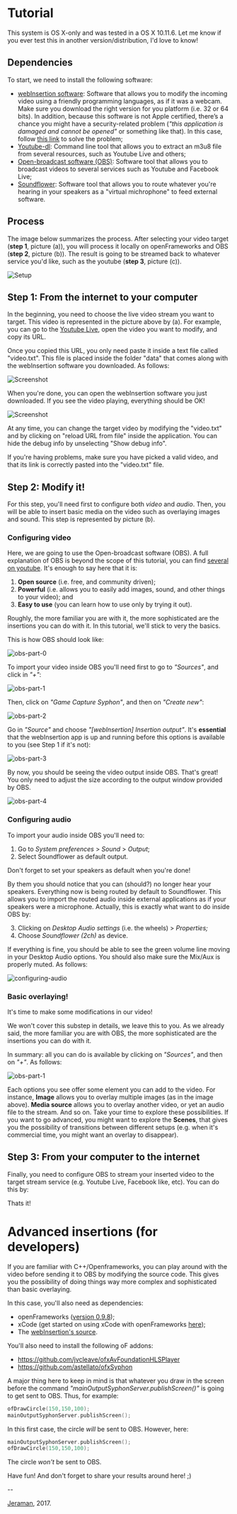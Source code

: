 
# Tutorial
This system is OS X-only and was tested in a OS X 10.11.6. Let me know if you ever test this in another version/distribution, I'd love to know!

## Dependencies
To start, we need to install the following software:
- [webInsertion software](https://www.dropbox.com/sh/iiwf8gqqzjp75fn/AAB8OtNXv44U7p0Vcwti85aOa?dl=0): Software that allows you to modify the incoming video using a friendly programming languages, as if it was a webcam. Make sure you download the right version for you platform (i.e. 32 or 64 bits). In addition, because this software is not Apple certified, there’s a chance you might have a security-related problem (*"this application is damaged and cannot be opened"* or something like that). In this case, follow [this link](http://osxdaily.com/2016/09/27/allow-apps-from-anywhere-macos-gatekeeper/) to solve the problem;
- [Youtube-dl](https://github.com/rg3/youtube-dl/): Command line tool that allows you to extract an m3u8 file from several resources, such as Youtube Live and others;
- [Open-broadcast software (OBS)](https://obsproject.com/): Software tool that allows you to broadcast videos to several services such as Youtube and Facebook Live;
- [Soundflower](https://soundflower.en.softonic.com/mac): Software tool that allows you to route whatever you're hearing in your speakers as a "virtual michrophone" to feed external software.


## Process
The image below summarizes the process. After selecting your video target (**step 1**, picture (a)), you will process it locally on openFrameworks and OBS (**step 2**, picture (b)). The result is going to be streamed back to whatever service you'd like, such as the youtube (**step 3**, picture (c)).

![Setup](assets/setup.png)

## Step 1: From the internet to your computer
In the beginning, you need to choose the live video stream you want to target. This video is represented in the picture above by (a). For example, you can go to the [Youtube Live](https://www.youtube.com/live), open the video you want to modify, and copy its URL.

Once you copied this URL, you only need paste it inside a text file called "video.txt". This file is placed inside the folder "data" that comes along with the webInsertion software you downloaded. As follows:

![Screenshot](assets/modify-video-txt.png)

When you're done, you can open the webInsertion software you just downloaded. If you see the video playing, everything should be OK!

![Screenshot](assets/webInsertion-screenshot.png)

At any time, you can change the target video by modifying the "video.txt" and by clicking on "reload URL from file" inside the application. You can hide the debug info by unselecting "Show debug info".

If you're having problems, make sure you have picked a valid video, and that its link is correctly pasted into the "video.txt" file.

## Step 2: Modify it!
For this step, you'll need first to configure both *video* and *audio*. Then, you will be able to insert basic media on the video such as overlaying images and sound. This step is represented by picture (b).

### Configuring video
Here, we are going to use the Open-broadcast software (OBS). A full explanation of OBS is beyond the scope of this tutorial, you can find [several on youtube](https://www.youtube.com/watch?v=LX04mw_xG6A). It's enough to say here that it is:
1. **Open source** (i.e. free, and community driven);
2. **Powerful** (i.e. allows you to easily add images, sound, and other things to your video); and
3. **Easy to use** (you can learn how to use only by trying it out).

Roughly, the more familiar you are with it, the more sophisticated are the insertions you can do with it. In this tutorial, we'll stick to very the basics.

This is how OBS should look like:

![obs-part-0](assets/obs-part-0.png)

To import your video inside OBS you'll need first to go to *"Sources"*, and click in *"+"*:

![obs-part-1](assets/obs-part-1.png)

Then, click on *"Game Capture Syphon"*, and then on *"Create new"*:

![obs-part-2](assets/obs-part-2.png)

Go in *"Source"* and choose *"[webInsertion] Insertion output"*. It's **essential** that the webInsertion app is up and running before this options is available to you (see Step 1 if it's not):

![obs-part-3](assets/obs-part-3.png)

By now, you should be seeing the video output inside OBS. That's great! You only need to adjust the size according to the output window provided by OBS.

![obs-part-4](assets/obs-part-4.png)

### Configuring audio
To import your audio inside OBS you'll need to:

1. Go to *System preferences* > *Sound* > *Output*;
2. Select Soundflower as default output.

Don't forget to set your speakers as default when you're done!

By them you should notice that you can (should?) no longer hear your speakers. Everything now is being routed by default to Soundflower. This allows you to import the routed audio inside external applications as if your speakers were a microphone. Actually, this is exactly what want to do inside OBS by:

3. Clicking on *Desktop Audio settings* (i.e. the wheels) > *Properties;*
4. Choose *Soundflower (2ch)* as device.

If everything is fine, you should be able to see the green volume line moving in your Desktop Audio options. You should also make sure the Mix/Aux is properly muted. As follows:

![configuring-audio](assets/configuring-audio.png)

### Basic overlaying!

It's time to make some modifications in our video!

We won't cover this substep in details, we leave this to you. As we already said, the more familiar you are with OBS, the more sophisticated are the insertions you can do with it.

In summary: all you can do is available by clicking on  *"Sources"*, and then on *"+"*. As follows:

![obs-part-1](assets/obs-fake-news.png)

Each options you see offer some element you can add to the video. For instance, **Image** allows you to overlay multiple images (as in the image above). **Media source** allows you to overlay another video, or yet an audio file to the stream. And so on. Take your time to explore these possibilities. If you want to go advanced, you might want to explore the **Scenes**, that gives you the possibility of transitions between different setups (e.g. when it's commercial time, you might want an overlay to disappear).

## Step 3: From your computer to the internet
Finally, you need to configure OBS to stream your inserted video to the target stream service (e.g. Youtube Live, Facebook like, etc). You can do this by:



Thats it!


# Advanced insertions (for developers)
If you are familiar with C++/Openframeworks, you can play around with the video before sending it to OBS by modifying the source code. This gives you the possibility of doing things way more complex and sophisticated than basic overlaying.

In this case, you'll also need as dependencies:
- openFrameworks ([version 0.9.8](http://openframeworks.cc/download/));
- xCode (get started on using xCode with openFrameworks [here](http://openframeworks.cc/setup/xcode/));
- The [webInsertion's source](https://github.com/jeraman/insertions/tree/master/osx/webInsertion).

You'll also need to install the following oF addons:
- https://github.com/jvcleave/ofxAvFoundationHLSPlayer
- https://github.com/astellato/ofxSyphon

A major thing here to keep in mind is that whatever you draw in the screen before the command *"mainOutputSyphonServer.publishScreen()"* is going to get sent to OBS. Thus, for example:

```cpp
ofDrawCircle(150,150,100);
mainOutputSyphonServer.publishScreen();
```
In this first case, the circle *will* be sent to OBS. However, here:

```cpp
mainOutputSyphonServer.publishScreen();
ofDrawCircle(150,150,100);
```
The circle *won't* be sent to OBS.

Have fun! And don't forget to share your results around here! ;)

--

[Jeraman](https://jeraman.info), 2017.
